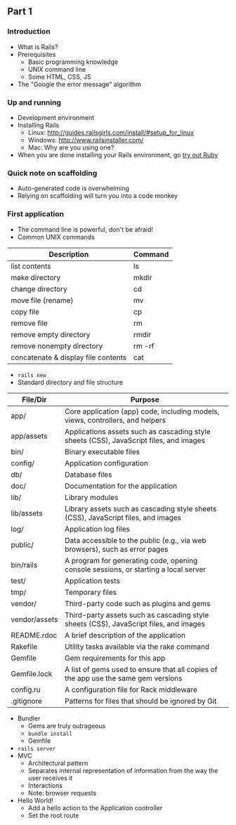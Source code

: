 ## Part 1

### Introduction
* What is Rails?
* Prerequisites
  * Basic programming knowledge
  * UNIX command line
  * Some HTML, CSS, JS
* The "Google the error message" algorithm

### Up and running
* Development environment
* Installing Rails
  * Linux: http://guides.railsgirls.com/install/#setup_for_linux
  * Windows: http://www.railsinstaller.com/
  * Mac: Why are you using one?
* When you are done installing your Rails environment, go [try out Ruby](http://tryruby.org)

### Quick note on scaffolding
* Auto-generated code is overwhelming
* Relying on scaffolding will turn you into a code monkey

### First application
* The command line is powerful, don't be afraid!
* Common UNIX commands

Description                         | Command
------------------------------------|---------------------
list contents                       | ls
make directory                      | mkdir <dirname>
change directory                    | cd <dirname>
move file (rename)                  | mv <source> <target>
copy file                           | cp <source> <target>
remove file                         | rm <file>
remove empty directory              | rmdir <directory>
remove nonempty directory           | rm -rf <directory>
concatenate & display file contents | cat <file>

* ```rails new```
* Standard directory and file structure

File/Dir      | Purpose
--------------|----------------------------------------------------------------------------------------
app/          | Core application (app) code, including models, views, controllers, and helpers
app/assets    | Applications assets such as cascading style sheets (CSS), JavaScript files, and images
bin/          | Binary executable files
config/       | Application configuration
db/           | Database files
doc/          | Documentation for the application
lib/          | Library modules
lib/assets 	  | Library assets such as cascading style sheets (CSS), JavaScript files, and images
log/ 	        | Application log files
public/ 	     | Data accessible to the public (e.g., via web browsers), such as error pages
bin/rails     | A program for generating code, opening console sessions, or starting a local server
test/         | Application tests
tmp/ 	        | Temporary files
vendor/       | Third-party code such as plugins and gems
vendor/assets | Third-party assets such as cascading style sheets (CSS), JavaScript files, and images
README.rdoc   | A brief description of the application
Rakefile 	    | Utility tasks available via the rake command
Gemfile     	 | Gem requirements for this app
Gemfile.lock 	| A list of gems used to ensure that all copies of the app use the same gem versions
config.ru 	   | A configuration file for Rack middleware
.gitignore   	| Patterns for files that should be ignored by Git

* Bundler
  * Gems are truly outrageous
  * ```bundle install```
  * Gemfile
* ```rails server```
* MVC
  * Architectural pattern
  * Separates internal representation of information from the way the user receives it
  * Interactions
  * Note: browser requests
* Hello World!
  * Add a hello action to the Application controller
  * Set the root route
